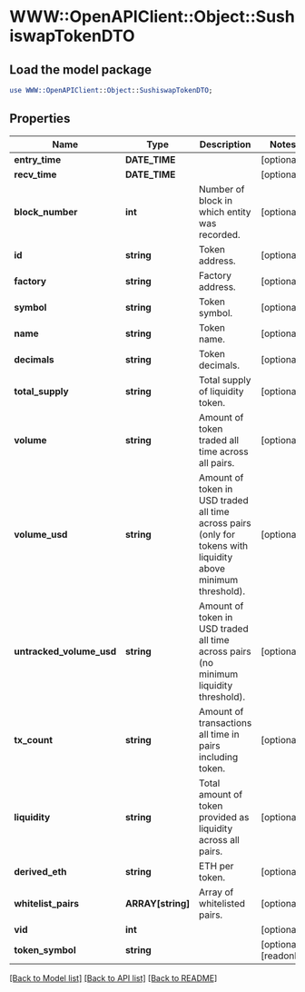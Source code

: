 # WWW::OpenAPIClient::Object::SushiswapTokenDTO

## Load the model package
```perl
use WWW::OpenAPIClient::Object::SushiswapTokenDTO;
```

## Properties
Name | Type | Description | Notes
------------ | ------------- | ------------- | -------------
**entry_time** | **DATE_TIME** |  | [optional] 
**recv_time** | **DATE_TIME** |  | [optional] 
**block_number** | **int** | Number of block in which entity was recorded. | [optional] 
**id** | **string** | Token address. | [optional] 
**factory** | **string** | Factory address. | [optional] 
**symbol** | **string** | Token symbol. | [optional] 
**name** | **string** | Token name. | [optional] 
**decimals** | **string** | Token decimals. | [optional] 
**total_supply** | **string** | Total supply of liquidity token. | [optional] 
**volume** | **string** | Amount of token traded all time across all pairs. | [optional] 
**volume_usd** | **string** | Amount of token in USD traded all time across pairs (only for tokens with liquidity above minimum threshold). | [optional] 
**untracked_volume_usd** | **string** | Amount of token in USD traded all time across pairs (no minimum liquidity threshold). | [optional] 
**tx_count** | **string** | Amount of transactions all time in pairs including token. | [optional] 
**liquidity** | **string** | Total amount of token provided as liquidity across all pairs. | [optional] 
**derived_eth** | **string** | ETH per token. | [optional] 
**whitelist_pairs** | **ARRAY[string]** | Array of whitelisted pairs. | [optional] 
**vid** | **int** |  | [optional] 
**token_symbol** | **string** |  | [optional] [readonly] 

[[Back to Model list]](../README.md#documentation-for-models) [[Back to API list]](../README.md#documentation-for-api-endpoints) [[Back to README]](../README.md)


